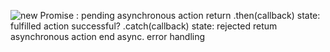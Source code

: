 ![new Promise : pending asynchronous action return .then(callback) state: fulfilled action successful? .catch(callback) state: rejected retum asynchronous action end async. error handling ](Exported%20image%2020250408213839-0.png)

